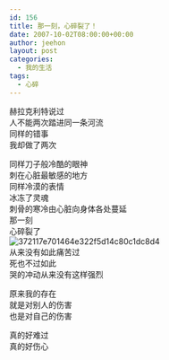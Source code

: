 ```yaml
---
id: 156
title: 那一刻，心碎裂了！
date: 2007-10-02T08:00:00+00:00
author: jeehon
layout: post
categories:
  - 我的生活
tags:
  - 心碎
---
```

赫拉克利特说过  
人不能两次踏进同一条河流  
同样的错事  
我却做了两次

同样刀子般冷酷的眼神  
刺在心脏最敏感的地方  
同样冷漠的表情  
冰冻了灵魂  
刺骨的寒冷由心脏向身体各处蔓延  
那一刻  
心碎裂了  
<img alt="372117e701464e322f5d14c80c1dc8d4" src="http://images.blogcn.com/2007/10/2/11/yangerjeehon,20071002112932352.jpg" border="0" />  
从来没有如此痛苦过  
死也不过如此  
哭的冲动从来没有这样强烈

原来我的存在  
就是对别人的伤害  
也是对自己的伤害

真的好难过  
真的好伤心